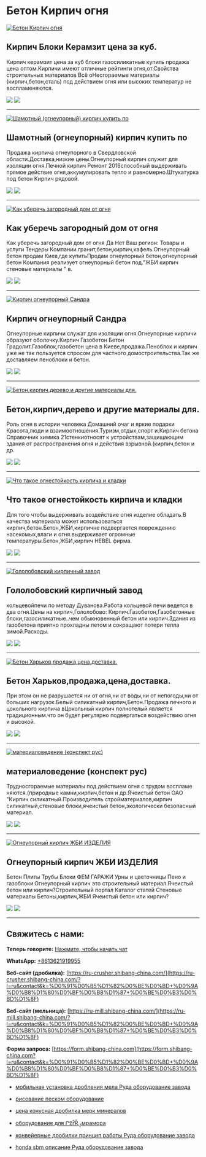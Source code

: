 # Бетон Кирпич огня

<a href="https://swt.shibang-china.com/?l=ru&img&k=%D0%91%D0%B5%D1%82%D0%BE%D0%BD+%D0%9A%D0%B8%D1%80%D0%BF%D0%B8%D1%87+%D0%BE%D0%B3%D0%BD%D1%8F" target="_blank">![Бетон Кирпич огня](http://static.shibang-china.com/all-800x300/443.jpg)</a>

## Кирпич Блоки Керамзит цена за куб.
Кирпич керамзит цена за куб блоки газосиликатные купить продажа цена оптом.Кирпичи имеют отличные рейтинги огня,от.Свойства строительных материалов Всё оНесгораемые материалы (кирпич,бетон,сталь) под действием огня или высоких температур не воспламеняются.


<a href="https://whatsapp.shibangsoft.com/WhatsApp.php" target="_blank" title="WhatsApp">![](http://static.shibang-china.com/icon/whatsapp.png)</a> <a href="https://swt.shibang-china.com/?l=ru&icon&k=%D0%91%D0%B5%D1%82%D0%BE%D0%BD+%D0%9A%D0%B8%D1%80%D0%BF%D0%B8%D1%87+%D0%BE%D0%B3%D0%BD%D1%8F" target="_blank">![](http://static.shibang-china.com/icon/chat-ru.png)</a>

---

<a href="https://swt.shibang-china.com/?l=ru&img&k=%D0%91%D0%B5%D1%82%D0%BE%D0%BD+%D0%9A%D0%B8%D1%80%D0%BF%D0%B8%D1%87+%D0%BE%D0%B3%D0%BD%D1%8F" target="_blank">![Шамотный (огнеупорный) кирпич купить по](http://static.shibang-china.com/all-800x300/536.jpg)</a>

## Шамотный (огнеупорный) кирпич купить по
Продажа кирпича огнеупорного в Свердловской области.Доставка,низкие цены.Огнеупорный кирпич служит для изоляции огня.Печной кирпич Ремонт 2016способный выдерживать прямое действие огня,аккумулировать тепло и равномерно.Штукатурка под бетон Кирпич рядовой.


<a href="https://whatsapp.shibangsoft.com/WhatsApp.php" target="_blank" title="WhatsApp">![](http://static.shibang-china.com/icon/whatsapp.png)</a> <a href="https://swt.shibang-china.com/?l=ru&icon&k=%D0%91%D0%B5%D1%82%D0%BE%D0%BD+%D0%9A%D0%B8%D1%80%D0%BF%D0%B8%D1%87+%D0%BE%D0%B3%D0%BD%D1%8F" target="_blank">![](http://static.shibang-china.com/icon/chat-ru.png)</a>

---

<a href="https://swt.shibang-china.com/?l=ru&img&k=%D0%91%D0%B5%D1%82%D0%BE%D0%BD+%D0%9A%D0%B8%D1%80%D0%BF%D0%B8%D1%87+%D0%BE%D0%B3%D0%BD%D1%8F" target="_blank">![Как уберечь загородный дом от огня](http://static.shibang-china.com/all-800x300/555.jpg)</a>

## Как уберечь загородный дом от огня
Как уберечь загородный дом от огня Да Нет Ваш регион: Товары и услуги Тендеры Компании.гранит,бетон,кирпич,кафель.Огнеупорный бетон продам Киев,где купитьПродам огнеупорный бетон,огнеупорный бетон Компания реализует огнеупорный бетон под."ЖБИ кирпич стеновые материалы " в.


<a href="https://whatsapp.shibangsoft.com/WhatsApp.php" target="_blank" title="WhatsApp">![](http://static.shibang-china.com/icon/whatsapp.png)</a> <a href="https://swt.shibang-china.com/?l=ru&icon&k=%D0%91%D0%B5%D1%82%D0%BE%D0%BD+%D0%9A%D0%B8%D1%80%D0%BF%D0%B8%D1%87+%D0%BE%D0%B3%D0%BD%D1%8F" target="_blank">![](http://static.shibang-china.com/icon/chat-ru.png)</a>

---

<a href="https://swt.shibang-china.com/?l=ru&img&k=%D0%91%D0%B5%D1%82%D0%BE%D0%BD+%D0%9A%D0%B8%D1%80%D0%BF%D0%B8%D1%87+%D0%BE%D0%B3%D0%BD%D1%8F" target="_blank">![Кирпич огнеупорный Сандра](http://static.shibang-china.com/all-800x300/835.jpg)</a>

## Кирпич огнеупорный Сандра
Огнеупорные кирпичи служат для изоляции огня.Огнеупорные кирпичи образуют оболочку.Кирпич Газобетон Бетон Градолит.Газоблок,газобетон цена в Киеве,продажа.Пеноблок и кирпич уже не так пользуется спросом для частного домостроительства.Так же доставляем пеноблоки и бетон.


<a href="https://whatsapp.shibangsoft.com/WhatsApp.php" target="_blank" title="WhatsApp">![](http://static.shibang-china.com/icon/whatsapp.png)</a> <a href="https://swt.shibang-china.com/?l=ru&icon&k=%D0%91%D0%B5%D1%82%D0%BE%D0%BD+%D0%9A%D0%B8%D1%80%D0%BF%D0%B8%D1%87+%D0%BE%D0%B3%D0%BD%D1%8F" target="_blank">![](http://static.shibang-china.com/icon/chat-ru.png)</a>

---

<a href="https://swt.shibang-china.com/?l=ru&img&k=%D0%91%D0%B5%D1%82%D0%BE%D0%BD+%D0%9A%D0%B8%D1%80%D0%BF%D0%B8%D1%87+%D0%BE%D0%B3%D0%BD%D1%8F" target="_blank">![Бетон,кирпич,дерево и другие материалы для.](http://static.shibang-china.com/all-800x300/1327.jpg)</a>

## Бетон,кирпич,дерево и другие материалы для.
Роль огня в истории человека Домашний очаг и яркие подарки Красота,люди и взаимоотношения.Туризм,отдых,спорт и.Кирпич бетона Справочник химика 21стенкиотносят к устройствам,защищающим здания от распространения огня и действия взрывной.(кирпич,бетон и др.


<a href="https://whatsapp.shibangsoft.com/WhatsApp.php" target="_blank" title="WhatsApp">![](http://static.shibang-china.com/icon/whatsapp.png)</a> <a href="https://swt.shibang-china.com/?l=ru&icon&k=%D0%91%D0%B5%D1%82%D0%BE%D0%BD+%D0%9A%D0%B8%D1%80%D0%BF%D0%B8%D1%87+%D0%BE%D0%B3%D0%BD%D1%8F" target="_blank">![](http://static.shibang-china.com/icon/chat-ru.png)</a>

---

<a href="https://swt.shibang-china.com/?l=ru&img&k=%D0%91%D0%B5%D1%82%D0%BE%D0%BD+%D0%9A%D0%B8%D1%80%D0%BF%D0%B8%D1%87+%D0%BE%D0%B3%D0%BD%D1%8F" target="_blank">![Что такое огнестойкость кирпича и кладки](http://static.shibang-china.com/all-800x300/629.jpg)</a>

## Что такое огнестойкость кирпича и кладки
Для того чтобы выдерживать воздействие огня изделие обладать.В качества материала может использоваться кирпич,бетон.Бетон,ЖБИ,кирпичне подвергается повреждению насекомых,влаги и огня.выдерживает огромные температуры.Бетон,ЖБИ,кирпич HEBEL фирма.


<a href="https://whatsapp.shibangsoft.com/WhatsApp.php" target="_blank" title="WhatsApp">![](http://static.shibang-china.com/icon/whatsapp.png)</a> <a href="https://swt.shibang-china.com/?l=ru&icon&k=%D0%91%D0%B5%D1%82%D0%BE%D0%BD+%D0%9A%D0%B8%D1%80%D0%BF%D0%B8%D1%87+%D0%BE%D0%B3%D0%BD%D1%8F" target="_blank">![](http://static.shibang-china.com/icon/chat-ru.png)</a>

---

<a href="https://swt.shibang-china.com/?l=ru&img&k=%D0%91%D0%B5%D1%82%D0%BE%D0%BD+%D0%9A%D0%B8%D1%80%D0%BF%D0%B8%D1%87+%D0%BE%D0%B3%D0%BD%D1%8F" target="_blank">![Гололобовский кирпичный завод](http://static.shibang-china.com/all-800x300/268.jpg)</a>

## Гололобовский кирпичный завод
кольцевойпечи по методу Дуванова.Работа кольцевой печи ведется в два огня.Цены на кирпич,Гололобово: Кирпич.Газобетон,Газобетонные блоки,газосиликатные..чем обыкновенный бетон или кирпич.Здания из газобетона приятно прохладны летом и сокращают потери тепла зимой.Расходы.


<a href="https://whatsapp.shibangsoft.com/WhatsApp.php" target="_blank" title="WhatsApp">![](http://static.shibang-china.com/icon/whatsapp.png)</a> <a href="https://swt.shibang-china.com/?l=ru&icon&k=%D0%91%D0%B5%D1%82%D0%BE%D0%BD+%D0%9A%D0%B8%D1%80%D0%BF%D0%B8%D1%87+%D0%BE%D0%B3%D0%BD%D1%8F" target="_blank">![](http://static.shibang-china.com/icon/chat-ru.png)</a>

---

<a href="https://swt.shibang-china.com/?l=ru&img&k=%D0%91%D0%B5%D1%82%D0%BE%D0%BD+%D0%9A%D0%B8%D1%80%D0%BF%D0%B8%D1%87+%D0%BE%D0%B3%D0%BD%D1%8F" target="_blank">![Бетон Харьков,продажа,цена,доставка.](http://static.shibang-china.com/all-800x300/833.jpg)</a>

## Бетон Харьков,продажа,цена,доставка.
При этом он не разрушается ни от огня,ни от воды,ни от непогоды,ни от больших нагрузок.Белый силикатный кирпич,Бетон.Продажа печного и цокольного кирпича вЦокольный кирпич полнотелый является традиционным.что он будет регулярно подвергаться воздействию огня и высокой.


<a href="https://whatsapp.shibangsoft.com/WhatsApp.php" target="_blank" title="WhatsApp">![](http://static.shibang-china.com/icon/whatsapp.png)</a> <a href="https://swt.shibang-china.com/?l=ru&icon&k=%D0%91%D0%B5%D1%82%D0%BE%D0%BD+%D0%9A%D0%B8%D1%80%D0%BF%D0%B8%D1%87+%D0%BE%D0%B3%D0%BD%D1%8F" target="_blank">![](http://static.shibang-china.com/icon/chat-ru.png)</a>

---

<a href="https://swt.shibang-china.com/?l=ru&img&k=%D0%91%D0%B5%D1%82%D0%BE%D0%BD+%D0%9A%D0%B8%D1%80%D0%BF%D0%B8%D1%87+%D0%BE%D0%B3%D0%BD%D1%8F" target="_blank">![материаловедение (конспект рус)](http://static.shibang-china.com/all-800x300/598.jpg)</a>

## материаловедение (конспект рус)
Трудносгораемые материалы под действием огня с трудом воспламе няются.(природные камни,кирпич,бетон и др.Ячеистый бетон ОАО "Кирпич силикатный.Производитель стройматериалов,кирпич силикатный,стеновые блоки,ячеистый бетон,экологически безопасный материал.


<a href="https://whatsapp.shibangsoft.com/WhatsApp.php" target="_blank" title="WhatsApp">![](http://static.shibang-china.com/icon/whatsapp.png)</a> <a href="https://swt.shibang-china.com/?l=ru&icon&k=%D0%91%D0%B5%D1%82%D0%BE%D0%BD+%D0%9A%D0%B8%D1%80%D0%BF%D0%B8%D1%87+%D0%BE%D0%B3%D0%BD%D1%8F" target="_blank">![](http://static.shibang-china.com/icon/chat-ru.png)</a>

---

<a href="https://swt.shibang-china.com/?l=ru&img&k=%D0%91%D0%B5%D1%82%D0%BE%D0%BD+%D0%9A%D0%B8%D1%80%D0%BF%D0%B8%D1%87+%D0%BE%D0%B3%D0%BD%D1%8F" target="_blank">![Огнеупорный кирпич ЖБИ ИЗДЕЛИЯ](http://static.shibang-china.com/all-800x300/411.jpg)</a>

## Огнеупорный кирпич ЖБИ ИЗДЕЛИЯ
Бетон Плиты Трубы Блоки ФЕМ ГАРАЖИ Урны и цветочницы Пено и газоблоки.Огнеупорный кирпич это строительный материал.Ячеистый бетон или кирпич?Строительный портал Каталог статей Стеновые материалы Бетоны,кирпич,ЖБИ Ячеистый бетон или кирпич?


<a href="https://whatsapp.shibangsoft.com/WhatsApp.php" target="_blank" title="WhatsApp">![](http://static.shibang-china.com/icon/whatsapp.png)</a> <a href="https://swt.shibang-china.com/?l=ru&icon&k=%D0%91%D0%B5%D1%82%D0%BE%D0%BD+%D0%9A%D0%B8%D1%80%D0%BF%D0%B8%D1%87+%D0%BE%D0%B3%D0%BD%D1%8F" target="_blank">![](http://static.shibang-china.com/icon/chat-ru.png)</a>

---
## Свяжитесь с нами:

**Теперь говорите:** [Нажмите, чтобы начать чат](https://swt.shibang-china.com?l=ru&contact&k=%D0%91%D0%B5%D1%82%D0%BE%D0%BD+%D0%9A%D0%B8%D1%80%D0%BF%D0%B8%D1%87+%D0%BE%D0%B3%D0%BD%D1%8F)

**WhatsApp:**  [+8613621919955](https://whatsapp.shibangsoft.com/WhatsApp.php)

**Веб-сайт (дробилка):** [https://ru-crusher.shibang-china.com/](https://ru-crusher.shibang-china.com/?l=ru&contact&k=%D0%91%D0%B5%D1%82%D0%BE%D0%BD+%D0%9A%D0%B8%D1%80%D0%BF%D0%B8%D1%87+%D0%BE%D0%B3%D0%BD%D1%8F)

**Веб-сайт (мельница):** [https://ru-mill.shibang-china.com/](https://ru-mill.shibang-china.com/?l=ru&contact&k=%D0%91%D0%B5%D1%82%D0%BE%D0%BD+%D0%9A%D0%B8%D1%80%D0%BF%D0%B8%D1%87+%D0%BE%D0%B3%D0%BD%D1%8F)

**Форма запроса:** [https://form.shibang-china.com](https://form.shibang-china.com?l=ru&contact&k=%D0%91%D0%B5%D1%82%D0%BE%D0%BD+%D0%9A%D0%B8%D1%80%D0%BF%D0%B8%D1%87+%D0%BE%D0%B3%D0%BD%D1%8F)

* [мобильная установка дробления мела Руда оборудование завода](../99/%D0%BC%D0%BE%D0%B1%D0%B8%D0%BB%D1%8C%D0%BD%D0%B0%D1%8F%20%D1%83%D1%81%D1%82%D0%B0%D0%BD%D0%BE%D0%B2%D0%BA%D0%B0%20%D0%B4%D1%80%D0%BE%D0%B1%D0%BB%D0%B5%D0%BD%D0%B8%D1%8F%20%D0%BC%D0%B5%D0%BB%D0%B0%20%D0%A0%D1%83%D0%B4%D0%B0%20%D0%BE%D0%B1%D0%BE%D1%80%D1%83%D0%B4%D0%BE%D0%B2%D0%B0%D0%BD%D0%B8%D0%B5%20%D0%B7%D0%B0%D0%B2%D0%BE%D0%B4%D0%B0.md)

* [рисование песком оборудование](../92/%D1%80%D0%B8%D1%81%D0%BE%D0%B2%D0%B0%D0%BD%D0%B8%D0%B5%20%D0%BF%D0%B5%D1%81%D0%BA%D0%BE%D0%BC%20%D0%BE%D0%B1%D0%BE%D1%80%D1%83%D0%B4%D0%BE%D0%B2%D0%B0%D0%BD%D0%B8%D0%B5.md)

* [цена конусная дробилка мерк минералов](../94/%D1%86%D0%B5%D0%BD%D0%B0%20%D0%BA%D0%BE%D0%BD%D1%83%D1%81%D0%BD%D0%B0%D1%8F%20%D0%B4%D1%80%D0%BE%D0%B1%D0%B8%D0%BB%D0%BA%D0%B0%20%D0%BC%D0%B5%D1%80%D0%BA%20%D0%BC%D0%B8%D0%BD%D0%B5%D1%80%D0%B0%D0%BB%D0%BE%D0%B2.md)

* [оборудование для Րߐґ̑Ȑؠмрамора](../105/%D0%BE%D0%B1%D0%BE%D1%80%D1%83%D0%B4%D0%BE%D0%B2%D0%B0%D0%BD%D0%B8%D0%B5%20%D0%B4%D0%BB%D1%8F%20%D5%90%DF%90%D2%91%CC%91%C8%90%D8%A0%D0%BC%D1%80%D0%B0%D0%BC%D0%BE%D1%80%D0%B0.md)

* [конвейерные дробилки принцип работы Руда оборудование завода](../102/%D0%BA%D0%BE%D0%BD%D0%B2%D0%B5%D0%B9%D0%B5%D1%80%D0%BD%D1%8B%D0%B5%20%D0%B4%D1%80%D0%BE%D0%B1%D0%B8%D0%BB%D0%BA%D0%B8%20%D0%BF%D1%80%D0%B8%D0%BD%D1%86%D0%B8%D0%BF%20%D1%80%D0%B0%D0%B1%D0%BE%D1%82%D1%8B%20%D0%A0%D1%83%D0%B4%D0%B0%20%D0%BE%D0%B1%D0%BE%D1%80%D1%83%D0%B4%D0%BE%D0%B2%D0%B0%D0%BD%D0%B8%D0%B5%20%D0%B7%D0%B0%D0%B2%D0%BE%D0%B4%D0%B0.md)

* [honda sbm описание Руда оборудование завода](../96/honda%20sbm%20%D0%BE%D0%BF%D0%B8%D1%81%D0%B0%D0%BD%D0%B8%D0%B5%20%D0%A0%D1%83%D0%B4%D0%B0%20%D0%BE%D0%B1%D0%BE%D1%80%D1%83%D0%B4%D0%BE%D0%B2%D0%B0%D0%BD%D0%B8%D0%B5%20%D0%B7%D0%B0%D0%B2%D0%BE%D0%B4%D0%B0.md)